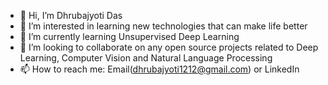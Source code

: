 - 👋 Hi, I’m Dhrubajyoti Das
- 👀 I’m interested in learning new technologies that can make life better
- 🌱 I’m currently learning Unsupervised Deep Learning
- 💞️ I’m looking to collaborate on any open source projects related to Deep Learning, Computer Vision and Natural Language Processing
- 📫 How to reach me: Email(dhrubajyoti1212@gmail.com) or LinkedIn

<!---
dhrubapuc23/dhrubapuc23 is a ✨ special ✨ repository because its `README.md` (this file) appears on your GitHub profile.
You can click the Preview link to take a look at your changes.
--->
